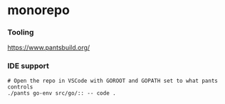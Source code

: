 # monorepo

### Tooling
https://www.pantsbuild.org/

### IDE support
```
# Open the repo in VSCode with GOROOT and GOPATH set to what pants controls
./pants go-env src/go/:: -- code .
```
